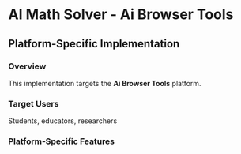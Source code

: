 # AI Math Solver - Ai Browser Tools

## Platform-Specific Implementation

### Overview
This implementation targets the **Ai Browser Tools** platform.

### Target Users
Students, educators, researchers

### Platform-Specific Features
